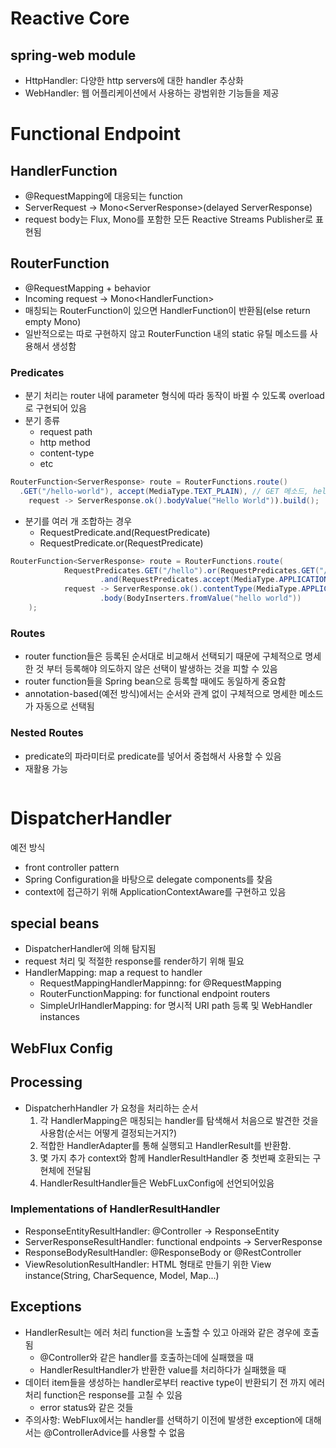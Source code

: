 # Reactive Core

## spring-web module

- HttpHandler: 다양한 http servers에 대한 handler 추상화
- WebHandler: 웹 어플리케이션에서 사용하는 광범위한 기능들을 제공

# Functional Endpoint

## HandlerFunction

- @RequestMapping에 대응되는 function
- ServerRequest -> Mono\<ServerResponse\>(delayed ServerResponse)
- request body는 Flux, Mono를 포함한 모든 Reactive Streams Publisher로 표현됨

## RouterFunction

- @RequestMapping + behavior
- Incoming request -> Mono\<HandlerFunction\>
- 매칭되는 RouterFunction이 있으면 HandlerFunction이 반환됨(else return empty Mono)
- 일반적으로는 따로 구현하지 않고 RouterFunction 내의 static 유틸 메소드를 사용해서 생성함

### Predicates

- 분기 처리는 router 내에 parameter 형식에 따라 동작이 바뀔 수 있도록 overload 로 구현되어 있음
- 분기 종류
  - request path
  - http method
  - content-type
  - etc

```java
RouterFunction<ServerResponse> route = RouterFunctions.route()
  .GET("/hello-world"), accept(MediaType.TEXT_PLAIN), // GET 메소드, hello-world path, MediaType 으로 각각 분기 처리되고 있음
    request -> ServerResponse.ok().bodyValue("Hello World")).build();
```

- 분기를 여러 개 조합하는 경우
  - RequestPredicate.and(RequestPredicate)
  - RequestPredicate.or(RequestPredicate)

```java
RouterFunction<ServerResponse> route = RouterFunctions.route(
            RequestPredicates.GET("/hello").or(RequestPredicates.GET("/world"))
                    .and(RequestPredicates.accept(MediaType.APPLICATION_JSON)),
            request -> ServerResponse.ok().contentType(MediaType.APPLICATION_JSON)
                    .body(BodyInserters.fromValue("hello world"))
    );
```

### Routes

- router function들은 등록된 순서대로 비교해서 선택되기 때문에 구체적으로 명세한 것 부터 등록해야 의도하지 않은 선택이 발생하는 것을 피할 수 있음
- router function들을 Spring bean으로 등록할 때에도 동일하게 중요함
- annotation-based(예전 방식)에서는 순서와 관계 없이 구체적으로 명세한 메소드가 자동으로 선택됨

### Nested Routes

- predicate의 파라미터로 predicate를 넣어서 중첩해서 사용할 수 있음
- 재활용 가능

```java

```

# DispatcherHandler

예전 방식

- front controller pattern
- Spring Configuration을 바탕으로 delegate components를 찾음
- context에 접근하기 위해 ApplicationContextAware를 구현하고 있음

## special beans

- DispatcherHandler에 의해 탐지됨
- request 처리 및 적절한 response를 render하기 위해 필요
- HandlerMapping: map a request to handler
  - RequestMappingHandlerMappinng: for @RequestMapping
  - RouterFunctionMapping: for functional endpoint routers
  - SimpleUrlHandlerMapping: for 명시적 URI path 등록 및 WebHandler instances

## WebFlux Config

## Processing

- DispatcherhHandler 가 요청을 처리하는 순서
  1. 각 HandlerMapping은 매칭되는 handler를 탐색해서 처음으로 발견한 것을 사용함(순서는 어떻게 결정되는거지?)
  2. 적합한 HandlerAdapter를 통해 실행되고 HandlerResult를 반환함. 
  3. 몇 가지 추가 context와 함께 HandlerResultHandler 중 첫번째 호환되는 구현체에 전달됨
  4. HandlerResultHandler들은 WebFLuxConfig에 선언되어있음

### Implementations of HandlerResultHandler

- ResponseEntityResultHandler: @Controller -> ResponseEntity
- ServerResponseResultHandler: functional endpoints -> ServerResponse
- ResponseBodyResultHandler: @ResponseBody or @RestController
- ViewResolutionResultHandler: HTML 형태로 만들기 위한 View instance(String, CharSequence, Model, Map...)

## Exceptions

- HandlerResult는 에러 처리 function을 노출할 수 있고 아래와 같은 경우에 호출됨
  - @Controller와 같은 handler를 호출하는데에 실패했을 때
  - HandlerResultHandler가 반환한 value를 처리하다가 실패했을 때
 - 데이터 item들을 생성하는 handler로부터 reactive type이 반환되기 전 까지 에러 처리 function은 response를 고칠 수 있음
   - error status와 같은 것들
 - 주의사항: WebFlux에서는 handler를 선택하기 이전에 발생한 exception에 대해서는 @ControllerAdvice를 사용할 수 없음

